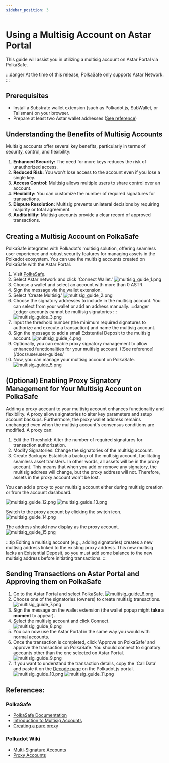 ```yaml
---
sidebar_position: 3
---
```


# Using a Multisig Account on Astar Portal

This guide will assist you in utilizing a multisig account on Astar Portal via PolkaSafe.

:::danger
At the time of this release, PolkaSafe only supports Astar Network.
:::


## **Prerequisites**

- Install a Substrate wallet extension (such as Polkadot.js, SubWallet, or Talisman) on your browser.
- Prepare at least two Astar wallet addresses ([See reference](/docs/use/Manage%wallets/using-a-multisig-account-on-astar-portal.md))
## Understanding the Benefits of Multisig Accounts

Multisig accounts offer several key benefits, particularly in terms of security, control, and flexibility:

1. **Enhanced Security:** The need for more keys reduces the risk of unauthorized access.
2. **Reduced Risk:** You won't lose access to the account even if you lose a single key.
3. **Access Control:** Multisig allows multiple users to share control over an account.
4. **Flexibility:** You can customize the number of required signatures for transactions.
5. **Dispute Resolution:** Multisig prevents unilateral decisions by requiring majority or total agreement.
6. **Auditability:** Multisig accounts provide a clear record of approved transactions.

## Creating a Multisig Account on PolkaSafe

PolkaSafe integrates with Polkadot's multisig solution, offering seamless user experience and robust security features for managing assets in the Polkadot ecosystem. You can use the multisig accounts created on PolkaSafe with the Astar Portal.

1. Visit [PolkaSafe](https://app.polkasafe.xyz/).
2. Select  Astar network and click 'Connect Wallet.'
![multisig_guide_1.png](img/multisig_guide_1.png)
3. Choose a wallet and select an account with more than 0 ASTR.
4. Sign the message via the wallet extension.
5. Select 'Create Multisig.'
![multisig_guide_2.png](img/multisig_guide_2.png)
6. Choose the signatory addresses to include in the multisig account. You can select from your wallet or add an address manually.
:::danger
Ledger accounts cannot be multisig signatories
:::
![multisig_guide_3.png](img/multisig_guide_3.png)
7. Input the threshold number (the minimum required signatures to authorize and execute a transaction) and name the multisig account.
8. Sign the message to add a small Existential Deposit to the multisig account.
![multisig_guide_4.png](img/multisig_guide_4.png)
9. Optionally, you can enable proxy signatory management to allow enhanced functionalities for your multisig account. ([See reference](/docs/use/user-guides/
10.  Now, you can manage your multisig account on PolkaSafe.
![multisig_guide_5.png](img/multisig_guide_5.png)

## (Optional) Enabling Proxy Signatory Management for Your Multisig Account on PolkaSafe
Adding a proxy account to your multisig account enhances functionality and flexibility. A proxy allows signatories to alter key parameters and setup account backups. Furthermore, the proxy wallet address remains unchanged even when the multisig account's consensus conditions are modified. A proxy can:

1. Edit the Threshold: Alter the number of required signatures for transaction authorization.
2. Modify Signatories: Change the signatories of the multisig account.
3. Create Backups: Establish a backup of the multisig account, facilitating seamless asset transfers. In other words, all assets will be in the proxy account. This means that when you add or remove any signatory, the multisig address will change, but the proxy address will not. Therefore, assets in the proxy account won't be lost.

You can add a proxy to your multisig account either during multisig creation or from the account dashboard.

![multisig_guide_12.png](img/multisig_guide_12.png)
![multisig_guide_13.png](img/multisig_guide_13.png)

Switch to the proxy account by clicking the switch icon.
![multisig_guide_14.png](img/multisig_guide_14.png)

The address should now display as the proxy account.
![multisig_guide_15.png](img/multisig_guide_15.png)

:::tip
Editing a multisig account (e.g., adding signatories) creates a new multisig address linked to the existing proxy address. This new multisig lacks an Existential Deposit, so you must add some balance to the new multisig address before initiating transactions.
:::

## Sending Transactions on Astar Portal and Approving them on PolkaSafe

1. Go to the Astar Portal and select PolkaSafe.
![multisig_guide_6.png](img/multisig_guide_6.png)
2. Choose one of the signatories (owners) to create multisig transactions.
![multisig_guide_7.png](img/multisig_guide_7.png)
1. Sign the message on the wallet extension (the wallet popup might **take a moment** to appear).<br />
2. Select the multisig account and click Connect.<br />
![multisig_guide_8.png](img/multisig_guide_8.png)
1. You can now use the Astar Portal in the same way you would with normal accounts.
2. Once the transaction is completed, click 'Approve on PolkaSafe' and approve the transaction on PolkaSafe. You should connect to signatory accounts other than the one selected on Astar Portal.<br />
![multisig_guide_9.png](img/multisig_guide_9.png)
1. If you want to understand the transaction details, copy the 'Call Data' and paste it on the [Decode page](https://polkadot.js.org/apps/?rpc=wss%3A%2F%2Frpc.astar.network#/extrinsics/decode) on the Polkadot.js portal.
![multisig_guide_10.png](img/multisig_guide_10.png)
![multisig_guide_11.png](img/multisig_guide_11.png)

## References:
### PolkaSafe
* [PolkaSafe Documentation](https://docs.polkasafe.xyz/)
* [Introduction to Multisig Accounts](https://wiki.polkadot.network/docs/learn-account-multisig)
* [Creating a pure proxy](https://docs.polkasafe.xyz/setup-polkasafe/creating-a-pure-proxy)
### Polkadot Wiki
* [Multi-Signature Accounts](https://wiki.polkadot.network/docs/learn-account-multisig#introduction-to-multisig-accounts)
* [Proxy Accounts](https://wiki.polkadot.network/docs/learn-proxies)